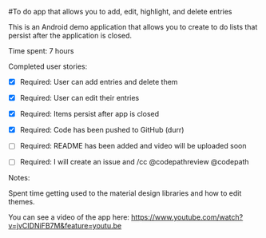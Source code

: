 #To do app that allows you to add, edit, highlight, and delete entries

This is an Android demo application that allows you to create to do lists that persist after the application is closed.

Time spent: 7 hours

Completed user stories:

 * [x] Required: User can add entries and delete them
 * [x] Required: User can edit their entries 
 * [x] Required: Items persist after app is closed
 * [x] Required: Code has been pushed to GitHub (durr)
 * [ ] Required: README has been added and video will be uploaded soon
 * [ ] Required: I will create an issue and /cc @codepathreview @codepath


Notes:

Spent time getting used to the material design libraries and how to edit themes.

You can see a video of the app here: https://www.youtube.com/watch?v=jvCIDNiFB7M&feature=youtu.be

